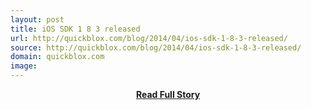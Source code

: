 ```yaml
---
layout: post
title: iOS SDK 1 8 3 released
url: http://quickblox.com/blog/2014/04/ios-sdk-1-8-3-released/
source: http://quickblox.com/blog/2014/04/ios-sdk-1-8-3-released/
domain: quickblox.com
image: 
---
```


<p></p>
<center><p><a href="http://quickblox.com/blog/2014/04/ios-sdk-1-8-3-released/" style='padding:25px; font-sze:18px; font-weight: bold;'>Read Full Story</a></p></center>
